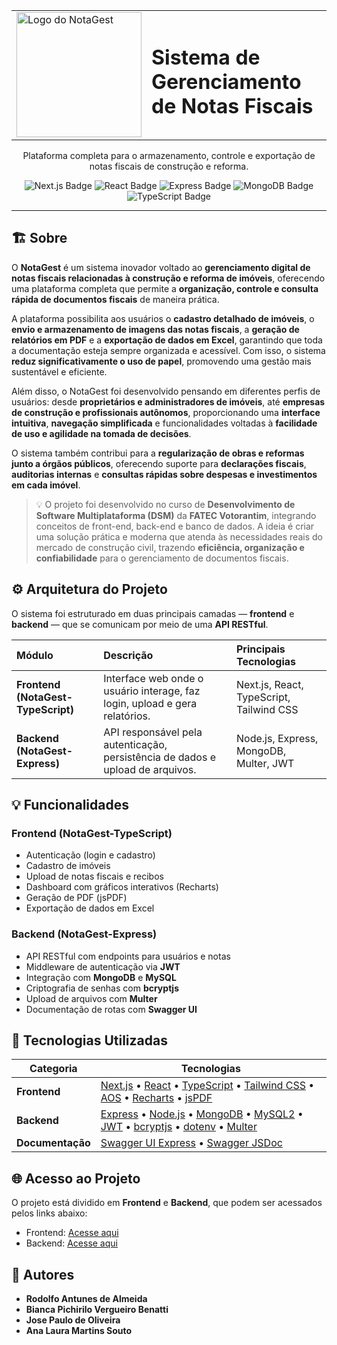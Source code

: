 <table align="center" border="0" style="border:0;">
  <tr>
    <td>
      <img src="https://i.postimg.cc/NGWntpMc/Logo-Horizontal.png" alt="Logo do NotaGest" width="200"/>
    </td>
    <td>
      <h1>Sistema de Gerenciamento de Notas Fiscais</h1>
    </td>
  </tr>
</table>

<p align="center">
  Plataforma completa para o armazenamento, controle e exportação de notas fiscais de construção e reforma.
</p>

<p align="center">
  <img src="https://img.shields.io/badge/Next.js-15.2.4-4CAF50?style=flat&logo=next.js" alt="Next.js Badge"/>
  <img src="https://img.shields.io/badge/React-18.2.0-61DAFB?style=flat&logo=react&logoColor=white" alt="React Badge"/>
  <img src="https://img.shields.io/badge/Express-5.1.0-4CAF50?style=flat&logo=express" alt="Express Badge"/>
  <img src="https://img.shields.io/badge/MongoDB-8.18.1-4DB33D?style=flat&logo=mongodb" alt="MongoDB Badge"/>
  <img src="https://img.shields.io/badge/TypeScript-5.8.3-3178C6?style=flat&logo=typescript" alt="TypeScript Badge"/>
</p>

---
## 🏗️ Sobre

O **NotaGest** é um sistema inovador voltado ao **gerenciamento digital de notas fiscais relacionadas à construção e reforma de imóveis**, oferecendo uma plataforma completa que permite a **organização, controle e consulta rápida de documentos fiscais** de maneira prática.  

A plataforma possibilita aos usuários o **cadastro detalhado de imóveis**, o **envio e armazenamento de imagens das notas fiscais**, a **geração de relatórios em PDF** e a **exportação de dados em Excel**, garantindo que toda a documentação esteja sempre organizada e acessível. Com isso, o sistema **reduz significativamente o uso de papel**, promovendo uma gestão mais sustentável e eficiente.  

Além disso, o NotaGest foi desenvolvido pensando em diferentes perfis de usuários: desde **proprietários e administradores de imóveis**, até **empresas de construção e profissionais autônomos**, proporcionando uma **interface intuitiva**, **navegação simplificada** e funcionalidades voltadas à **facilidade de uso e agilidade na tomada de decisões**.  

O sistema também contribui para a **regularização de obras e reformas junto a órgãos públicos**, oferecendo suporte para **declarações fiscais**, **auditorias internas** e **consultas rápidas sobre despesas e investimentos em cada imóvel**.  

> 💡 O projeto foi desenvolvido no curso de **Desenvolvimento de Software Multiplataforma (DSM)** da **FATEC Votorantim**, integrando conceitos de front-end, back-end e banco de dados. A ideia é criar uma solução prática e moderna que atenda às necessidades reais do mercado de construção civil, trazendo **eficiência, organização e confiabilidade** para o gerenciamento de documentos fiscais.




## ⚙️ Arquitetura do Projeto

O sistema foi estruturado em duas principais camadas — **frontend** e **backend** — que se comunicam por meio de uma **API RESTful**.

| Módulo | Descrição | Principais Tecnologias |
|:--------|:-----------|:------------------------|
| **Frontend (NotaGest-TypeScript)** | Interface web onde o usuário interage, faz login, upload e gera relatórios. | Next.js, React, TypeScript, Tailwind CSS |
| **Backend (NotaGest-Express)** | API responsável pela autenticação, persistência de dados e upload de arquivos. | Node.js, Express, MongoDB, Multer, JWT |



## 💡 Funcionalidades

### Frontend (NotaGest-TypeScript)
- Autenticação (login e cadastro)
- Cadastro de imóveis
- Upload de notas fiscais e recibos
- Dashboard com gráficos interativos (Recharts)
- Geração de PDF (jsPDF)
- Exportação de dados em Excel

### Backend (NotaGest-Express)
- API RESTful com endpoints para usuários e notas
- Middleware de autenticação via **JWT**
- Integração com **MongoDB** e **MySQL**
- Criptografia de senhas com **bcryptjs**
- Upload de arquivos com **Multer**
- Documentação de rotas com **Swagger UI**


## 🧩 Tecnologias Utilizadas

| Categoria | Tecnologias |
|------------|--------------|
| **Frontend** | [Next.js](https://nextjs.org) • [React](https://react.dev) • [TypeScript](https://www.typescriptlang.org) • [Tailwind CSS](https://tailwindcss.com) • [AOS](https://michalsnik.github.io/aos/) • [Recharts](https://recharts.org) • [jsPDF](https://github.com/parallax/jsPDF) |
| **Backend** | [Express](https://expressjs.com) • [Node.js](https://nodejs.org) • [MongoDB](https://www.mongodb.com) • [MySQL2](https://www.npmjs.com/package/mysql2) • [JWT](https://jwt.io) • [bcryptjs](https://www.npmjs.com/package/bcryptjs) • [dotenv](https://www.npmjs.com/package/dotenv) • [Multer](https://www.npmjs.com/package/multer) |
| **Documentação** | [Swagger UI Express](https://www.npmjs.com/package/swagger-ui-express) • [Swagger JSDoc](https://www.npmjs.com/package/swagger-jsdoc) |



## 🌐 Acesso ao Projeto

O projeto está dividido em **Frontend** e **Backend**, que podem ser acessados pelos links abaixo:  

- Frontend: [Acesse aqui](https://nota-gest-frontend.vercel.app/)  
- Backend: [Acesse aqui](https://notagest-0o2r.onrender.com/)  

## 🔹 Autores

- **Rodolfo Antunes de Almeida**  
- **Bianca Pichirilo Vergueiro Benatti**  
- **Jose Paulo de Oliveira**  
- **Ana Laura Martins Souto**
